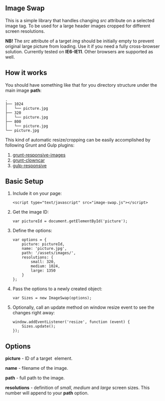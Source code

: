 Image Swap
----------
This is a simple library that handles changing *src* attribute on a selected image tag. To be used for a large header images cropped for different screen resolutions.

**NB!** The *src* attribute of a target *img* should be initially empty to prevent original large picture from loading. Use it if you need a fully cross-browser solution. Currently tested on **IE6-IE11**. Other browsers are supported as well.

How it works
------------

You should have something like that for you directory structure under the main image **path**:

    .
    ├── 1024
    │   └── picture.jpg
    ├── 320
    │   └── picture.jpg
    ├── 800
    │   └── picture.jpg
    └── picture.jpg

This kind of automatic resize/cropping can be easily accomplished by following Grunt and Gulp plugins:

 1. [grunt-responsive-images](https://github.com/andismith/grunt-responsive-images)
 2. [grunt-clowncar](https://npmjs.org/package/grunt-clowncar)
 3. [gulp-responsive](https://github.com/mahnunchik/gulp-responsive)



Basic Setup
----------
 1. Include it on your page:	 

        <script type="text/javascript" src="image-swap.js"></script>

 2. Get the image ID: 

        var pictureId = document.getElementById('picture');

 3. Define the options:
	
        var options = {
            picture: pictureId,
            name: 'picture.jpg',
            path: '/assets/images/',
            resolutions: {
                small: 320,
                medium: 1024,
                large: 1350
            }
        };

 4. Pass the options to a newly created object:

        var Sizes = new ImageSwap(options);

 5. Optionally, call an update method on window resize event to see the changes right away:
 
        window.addEventListener('resize', function (event) {
            Sizes.update();
        });

Options
-------

**picture** - ID of a target <img> element.

**name** - filename of the image.

**path** - full path to the image.

**resolutions** - definition of *small*, *medium* and *large* screen sizes. This number will append to your **path** option.